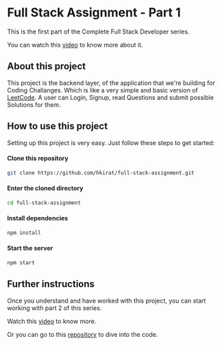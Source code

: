 # Full Stack Assignment - Part 1
This is the first part of the Complete Full Stack Developer series. 

You can watch this [video](https://www.youtube.com/watch?v=od4hT9abIMQ&t=7s) to know more about it.

## About this project
This project is the backend layer, of the application that we're building for Coding Challanges. Which is like a very simple and basic version of [LeetCode](https://leetcode.com/). A user can Login, Signup, read Questions and submit possible Solutions for them.

## How to use this project
Setting up this project is very easy. Just follow these steps to get started:

#### Clone this repository
```sh
git clone https://github.com/hkirat/full-stack-assignment.git
```

#### Enter the cloned directory
```sh
cd full-stack-assignment
```

#### Install dependencies
```sh
npm install
```

#### Start the server
```sh
npm start
```

## Further instructions
Once you understand and have worked with this project, you can start working with part 2 of this series.

Watch this [video](https://www.youtube.com/watch?v=569YZm0X5-0) to know more.

Or you can go to this [repository](https://github.com/hkirat/react-assignment) to dive into the code.
